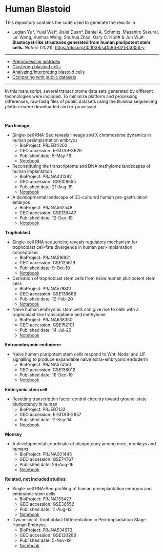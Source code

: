 # Human Blastoid



This repository contains the code used to generate the results in

- Leqian Yu\*, Yulei Wei\*, Jialei Duan\*, Daniel A. Schmitz, Masahiro Sakurai, Lei Wang, Kunhua Wang, Shuhua Zhao, Gary C. Hon# & Jun Wu#. **Blastocyst-like structures generated from human pluripotent stem cells.** *Nature* (2021). https://doi.org/10.1038/s41586-021-03356-y


***


- [Preprocessing matrices](https://nbviewer.jupyter.org/github/jlduan/Human_blastoid/blob/master/notebooks/merge_matrices.ipynb)
- [Clustering blastoid cells](https://nbviewer.jupyter.org/github/jlduan/Human_blastoid/blob/master/notebooks/cluster_blastoids.ipynb)
- [Analyzing/interpreting blastoid cells](https://htmlpreview.github.io/?https://github.com/jlduan/Human_blastoid/blob/master/notebooks/analyze_blastoids.html)
- [Comparing with public datasets](https://htmlpreview.github.io/?https://github.com/jlduan/Human_blastoid/blob/master/notebooks/compare_blastoids.html)


***


In this manuscript, several transcriptome data sets generated by different technologies were included. To minimize platform and processing differences, raw fastq files of public datasets using the Illumina sequencing platform were downloaded and re-processed.


<br>


**Pan lineage**


- Single-cell RNA-Seq reveals lineage and X chromosome dynamics in human preimplantation embryos
    - BioProject: PRJEB11202
    - GEO accession: E-MTAB-3929
    - Published date: 5-May-16
    - [Notebook](https://github.com/jlduan/Replica/tree/master/j.cell.2016.03.023)
- Reconstituting the transcriptome and DNA methylome landscapes of human implantation
    - BioProject: PRJNA431392
    - GEO accession: GSE109555
    - Published date: 21-Aug-19
    - [Notebook](https://github.com/jlduan/Replica/tree/master/s41586-019-1500-0)
- A developmental landscape of 3D-cultured human pre-gastrulation embryos
    - BioProject: PRJNA562548
    - GEO accession: GSE136447
    - Published date: 12-Dec-19
    - [Notebook](https://github.com/jlduan/Replica/tree/master/s41586-019-1875-y)


**Trophoblast**


- Single-cell RNA sequencing reveals regulatory mechanism for trophoblast cell-fate divergence in human peri-implantation conceptuses
    - BioProject: PRJNA516921
    - GEO accession: GSE125616
    - Published date: 9-Oct-19
    - [Notebook](https://github.com/jlduan/Replica/tree/master/journal.pbio.3000187)
- Derivation of trophoblast stem cells from naïve human pluripotent stem cells
    - BioProject: PRJNA576801
    - GEO accession: GSE138688
    - Published date: 12-Feb-20
    - [Notebook](https://github.com/jlduan/Replica/tree/master/eLife.52504)
- Naïve human embryonic stem cells can give rise to cells with a trophoblast-like transcriptome and methylome
    - BioProject: PRJNA638350
    - GEO accession: GSE152101
    - Published date: 14-Jul-20
    - [Notebook](https://github.com/jlduan/Replica/tree/master/eLife.52504)


**Extraembryonic endoderm**


- Naïve human pluripotent stem cells respond to Wnt, Nodal and LIF signalling to produce expandable naïve extra-embryonic endoderm
    - BioProject: PRJNA574150
    - GEO accession: GSE138012
    - Published date: 16-Dec-19
    - [Notebook](https://github.com/jlduan/Replica/tree/master/dev.180620)


**Embryonic stem cell**


- Resetting transcription factor control circuitry toward ground-state pluripotency in human
    - BioProject: PRJEB7132
    - GEO accession: E-MTAB-2857
    - Published date: 11-Sep-14
    - [Notebook](https://github.com/jlduan/Replica/tree/master/j.cell.2014.08.029)


**Monkey**


- A developmental coordinate of pluripotency among mice, monkeys and humans
    - BioProject: PRJNA301445
    - GEO accession: GSE74767
    - Published date: 24-Aug-16
    - [Notebook](https://github.com/jlduan/Replica/tree/master/nature19096)


**Related, not included studies:**


- Single-cell RNA-Seq profiling of human preimplantation embryos and embryonic stem cells
    - BioProject: PRJNA153427
    - GEO accession: GSE36552
    - Published date: 11-Aug-13
    - [Notebook](https://github.com/jlduan/Replica/tree/master/nsmb.2660)
- Dynamics of Trophoblast Differentiation in Peri-implantation Stage Human Embryos
    - BioProject: PRJNA534673
    - GEO accession: GSE130289
    - Published date: 5-Nov-19
    - [Notebook](https://github.com/jlduan/Replica/tree/master/pnas.1911362116)


<br>
